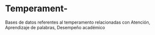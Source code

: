 # Temperament-
Bases de datos referentes al temperamento relacionadas con Atención, Aprendizaje de palabras, Desempeño académico
